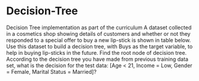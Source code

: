 # Decision-Tree
Decision Tree implementation as part of the curriculum
A dataset collected in a cosmetics shop showing details of customers and whether or not they responded to a special offer to buy a new lip-stick is shown in table below. Use this dataset to build a decision tree, with Buys as the target variable, to help in buying lip-sticks in the future. Find the root node of decision tree. According to the decision tree you have made from previous training data set, what is the decision for the test data: [Age < 21, Income = Low, Gender = Female, Marital Status = Married]? 
